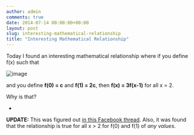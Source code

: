 ```yaml
---
author: admin
comments: true
date: 2014-07-14 00:00:00+00:00
layout: post
slug: interesting-mathematical-relationship
title: "Interesting Mathematical Relationship"
---
```


Today I found an interesting mathematical relationship where if you define f(x) such that

<img alt="image" src="http://media.tumblr.com/b8eb2dee7159464dc327400b3f3a3236/tumblr_inline_n8pisy902B1sydimu.gif"/>

and you define **f(0) = c** and **f(1) = 2c**,
then **f(x) = 3f(x-1)** for all x = 2.

Why is that?

-

**UPDATE:** This was figured out [in this Facebook thread](https://www.facebook.com/peterhurford/posts/10152128876701541).  Also, it was found that the relationship is true for all x &gt; 2 for f(0) and f(1) of _any values_.


